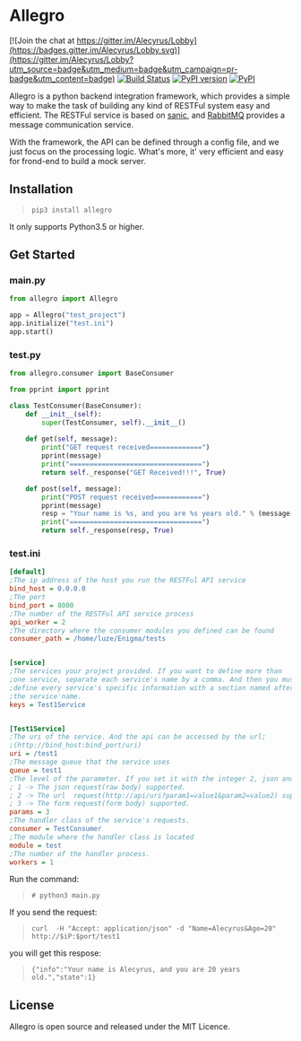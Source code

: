 # Allegro

[![Join the chat at https://gitter.im/Alecyrus/Lobby](https://badges.gitter.im/Alecyrus/Lobby.svg)](https://gitter.im/Alecyrus/Lobby?utm_source=badge&utm_medium=badge&utm_campaign=pr-badge&utm_content=badge)
[![Build Status](https://travis-ci.org/Alecyrus/Allegro.svg?branch=master)](https://travis-ci.org/Alecyrus/Allegro)
[![PyPI version](https://img.shields.io/pypi/pyversions/allegro.svg)](https://pypi.python.org/pypi/Allegro)
[![PyPI](https://img.shields.io/pypi/v/allegro.svg)](https://pypi.python.org/pypi/Allegro)

Allegro is a python backend integration framework, which provides a simple way to make the task of building any kind of RESTFul system easy and efficient. The RESTFul service is based on [sanic](https://github.com/channelcat/sanic), and [RabbitMQ](http://www.rabbitmq.com/) provides a message communication service. 

With the framework, the API can be defined through a config file, and we just focus on the processing logic. What's more, it' very efficient and easy for frond-end to build a mock server.

## Installation
> `pip3 install allegro`

It only supports Python3.5 or higher.

## Get Started
### main.py
```python
from allegro import Allegro

app = Allegro("test_project")
app.initialize("test.ini")
app.start()
```

### test.py
```python
from allegro.consumer import BaseConsumer

from pprint import pprint

class TestConsumer(BaseConsumer):
    def __init__(self):
        super(TestConsumer, self).__init__()
        
    def get(self, message):
        print("GET request received=============")
        pprint(message)
        print("=================================")
        return self._response("GET Received!!!", True)

    def post(self, message):
        print("POST request received============")
        pprint(message)
        resp = "Your name is %s, and you are %s years old." % (message['form_content']["Name"][0], message['form_content']["Age"][0])
        print("=================================")
        return self._response(resp, True)

```
### test.ini
```ini
[default]
;The ip address of the host you run the RESTFul API service
bind_host = 0.0.0.0
;The port
bind_port = 8000
;The number of the RESTFul API service process
api_worker = 2
;The directory where the consumer modules you defined can be found 
consumer_path = /home/luze/Enigma/tests


[service]
;The services your project provided. If you want to define more than
;one service, separate each service's name by a comma. And then you must 
;define every service's specific information with a section named after
;the service'name.
keys = Test1Service


[Test1Service]
;The uri of the service. And the api can be accessed by the url;
;(http://bind_host:bind_port/uri)
uri = /test1
;The message queue that the service uses
queue = test1
;The level of the parameter. If you set it with the integer 2, json and url request can be both accepted.
; 1 -> The json request(raw body) supported.
; 2 -> The url  request(http://api/uri?param1=value1&param2=value2) supported.
; 3 -> The form request(form body) supported.
params = 3
;The handler class of the service's requests.
consumer = TestConsumer
;The module where the handler class is located
module = test
;The number of the handler process.
workers = 1

```
Run the command:
> `# python3 main.py`

If you send the request:
> `curl  -H "Accept: application/json" -d "Name=Alecyrus&Age=20" http://$iP:$port/test1`

you will get this respose:
>`{"info":"Your name is Alecyrus, and you are 20 years old.","state":1}`


## License
Allegro is open source and released under the MIT Licence.
